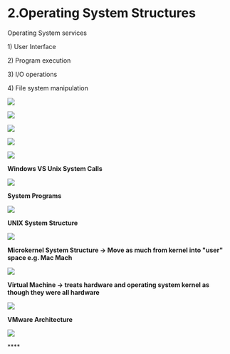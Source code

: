 # 2.Operating System Structures

Operating System services 

1\) User Interface

2\) Program execution

3\) I/O operations

4\) File system manipulation 

![](../.gitbook/assets/image%20%2817%29.png)

![](../.gitbook/assets/image%20%2849%29.png)





![](../.gitbook/assets/image%20%287%29.png)

![](../.gitbook/assets/image%20%2855%29.png)

![](../.gitbook/assets/image%20%2839%29.png)

**Windows VS Unix System Calls** 

![](../.gitbook/assets/image%20%285%29.png)



**System Programs**

![](../.gitbook/assets/image%20%2896%29.png)

**UNIX System Structure**

![](../.gitbook/assets/image%20%2819%29.png)

**Microkernel System Structure -&gt; Move as much from kernel into "user" space e.g. Mac Mach**

![](../.gitbook/assets/image%20%2820%29.png)

**Virtual Machine -&gt; treats hardware and operating system kernel as though they were all hardware**

![](../.gitbook/assets/image%20%2893%29.png)

**VMware Architecture** 

![](../.gitbook/assets/image%20%2835%29.png)

\*\*\*\*

